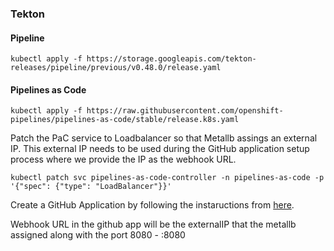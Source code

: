 ### Tekton

#### Pipeline
`kubectl apply -f https://storage.googleapis.com/tekton-releases/pipeline/previous/v0.48.0/release.yaml`

#### Pipelines as Code
`kubectl apply -f https://raw.githubusercontent.com/openshift-pipelines/pipelines-as-code/stable/release.k8s.yaml`

Patch the PaC service to Loadbalancer so that Metallb assings an external IP. This external IP needs to be used during the GitHub application setup process where we provide the IP as the webhook URL.

`kubectl patch svc pipelines-as-code-controller -n pipelines-as-code -p '{"spec": {"type": "LoadBalancer"}}'`

Create a GitHub Application by following the instaructions from [here](https://pipelinesascode.com/docs/install/github_apps/).

Webhook URL in the github app will be the externalIP that the metallb assigned along with the port 8080 - <external-ip>:8080

